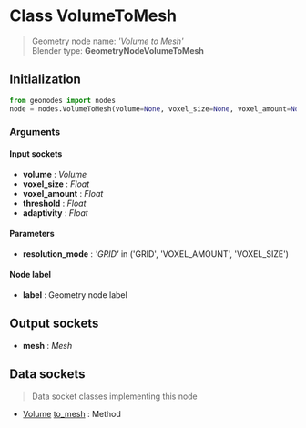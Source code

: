 
# Class VolumeToMesh

> Geometry node name: _'Volume to Mesh'_<br>Blender type:  **GeometryNodeVolumeToMesh**

## Initialization


```python
from geonodes import nodes
node = nodes.VolumeToMesh(volume=None, voxel_size=None, voxel_amount=None, threshold=None, adaptivity=None, resolution_mode='GRID', label=None)
```


### Arguments


#### Input sockets



- **volume** : _Volume_
- **voxel_size** : _Float_
- **voxel_amount** : _Float_
- **threshold** : _Float_
- **adaptivity** : _Float_



#### Parameters



- **resolution_mode** : _'GRID'_ in ('GRID', 'VOXEL_AMOUNT', 'VOXEL_SIZE')



#### Node label



- **label** : Geometry node label



## Output sockets



- **mesh** : _Mesh_



## Data sockets

> Data socket classes implementing this node


- [Volume](./sockets/Volume.md) [to_mesh](./sockets/Volume.md#to_mesh) : Method


